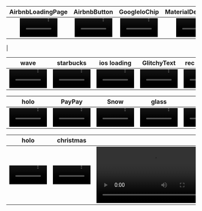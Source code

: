 | AirbnbLoadingPage | AirbnbButton | GoogleIoChip | MaterialDesiginChip | rec to circle |   
| :----: | :----: | :----: | :----: | :----: |
| <video src="https://user-images.githubusercontent.com/40765910/186424471-ffeb0c69-10af-4e2f-8381-d841dd49d110.mov" width="100"> | <video src="https://user-images.githubusercontent.com/40765910/186426222-b18cce17-4ae8-440d-908f-1c8a2d923f20.mov" width="100"> | <video src="https://user-images.githubusercontent.com/40765910/186426597-ed43e031-a879-4c96-956a-edaef86ee2fb.mov" width="100"> | <video src="https://user-images.githubusercontent.com/40765910/186426716-f6030b78-1ca0-454e-bde4-5540d4239c1c.mov" width="100"> | <video src="https://user-images.githubusercontent.com/40765910/186427127-858835d2-8bc7-4128-90bb-9c5578236e03.mov" width="100">
 |   


| wave | starbucks | ios loading | GlitchyText | rec to circle |   
| :----: | :----: | :----: | :----: | :----: |
| <video src="https://user-images.githubusercontent.com/40765910/186427401-e8a192fa-0fdf-4cf3-b147-38223071b60b.mov" width="100"> | <video src="https://user-images.githubusercontent.com/40765910/186428008-b8983755-01e1-4c25-8652-e4472238e9ab.mov" width="100"> | <video src="https://user-images.githubusercontent.com/40765910/186428236-4f46ec09-81ae-4100-8724-0a9fb37712d4.mov" width="100"> | <video src="https://user-images.githubusercontent.com/40765910/186428406-8c6e2b18-7944-46bd-aca0-781ca37ad184.mov" width="100"> | <video src="https://user-images.githubusercontent.com/40765910/186428875-c6bebe0b-da9a-4e8b-a383-92b0cedff8e3.mov" width="100">

| holo | PayPay | Snow | glass | star |   
| :----: | :----: | :----: | :----: | :----: |
| <video src="https://user-images.githubusercontent.com/40765910/206907092-d01716a0-622f-4d7e-8904-dd09f99e188c.MP4" width="100"> | <video src="https://user-images.githubusercontent.com/40765910/208300476-409e4e96-5e4e-40b7-91d9-4c0b084f018f.mov" width="100"> | <video src="https://user-images.githubusercontent.com/40765910/209473720-d582e032-1e9a-4325-a68d-0309081d4597.mov" width="100"> | <video src="https://user-images.githubusercontent.com/40765910/209915332-75168941-704e-42b2-b6f7-2d3cfd2f03a8.mov" width="100"> | <video src="https://user-images.githubusercontent.com/40765910/210072272-d284d6de-4d32-4c51-b532-bb912fb27d0b.mov" width="100">

| holo | christmas |  |  |  |   
| :----: | :----: | :----: | :----: | :----: |
| <video src="https://user-images.githubusercontent.com/40765910/211200413-22daed61-1f73-41da-929a-f9d932e79b15.mov" width="100"> | <video src="https://user-images.githubusercontent.com/40765910/212464204-598ac459-d3b5-402a-a45d-42e09767dd5f.mov" width="100" > | <video src=""> | <video src=""> | <video src="">











 








